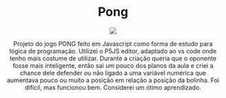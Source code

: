 <h1 align="center">Pong</h1>

<p align="center"><img src= "https://user-images.githubusercontent.com/104655361/177138118-a5d13dc1-e374-44f3-b399-b846c9736a19.gif" /></p>
<p align="center"> Projeto do jogo PONG feito em Javascript como forma de estudo para lógica de programação. Utilizei o P5JS editor, adaptado ao vs code onde tenho mais costume de utilizar.
Durante a criação queria que o oponente fosse mais inteligente, então sai um pouco dos planos da aula e criei a chance dele defender ou não ligado a uma variável numérica que aumentava pouco ou muito a posição em relação a posição da bolinha. Foi difícil, mas funcionou bem. Considerei um ótimo aprendizado. </p>
